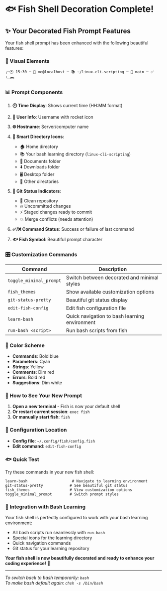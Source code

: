 # 🐟 Fish Shell Decoration Complete!

## ✨ Your Decorated Fish Prompt Features

Your fish shell prompt has been enhanced with the following beautiful features:

### 🎨 Visual Elements
```
╭─🕐 15:30 ─ 🚀 xe@localhost ─ 📚 ~/linux-cli-scripting ─ 🌿 main ─ ✅
╰─🐟 
```

### 📊 Prompt Components

1. **🕐 Time Display**: Shows current time (HH:MM format)
2. **🚀 User Info**: Username with rocket icon
3. **🌐 Hostname**: Server/computer name
4. **📁 Smart Directory Icons**:
   - 🏠 Home directory
   - 📚 Your bash learning directory (`linux-cli-scripting`)
   - 📄 Documents folder
   - ⬇️ Downloads folder
   - 🖥️ Desktop folder
   - 📁 Other directories

5. **🌿 Git Status Indicators**:
   - 🌿 Clean repository
   - 🔥 Uncommitted changes
   - ⚡ Staged changes ready to commit
   - 💥 Merge conflicts (needs attention)

6. **✅/❌ Command Status**: Success or failure of last command
7. **🐟 Fish Symbol**: Beautiful prompt character

### 🎛️ Customization Commands

| Command | Description |
|---------|-------------|
| `toggle_minimal_prompt` | Switch between decorated and minimal styles |
| `fish_themes` | Show available customization options |
| `git-status-pretty` | Beautiful git status display |
| `edit-fish-config` | Edit fish configuration file |
| `learn-bash` | Quick navigation to bash learning environment |
| `run-bash <script>` | Run bash scripts from fish |

### 🌈 Color Scheme
- **Commands**: Bold blue
- **Parameters**: Cyan
- **Strings**: Yellow
- **Comments**: Dim red
- **Errors**: Bold red
- **Suggestions**: Dim white

### 🚀 How to See Your New Prompt

1. **Open a new terminal** - Fish is now your default shell
2. **Or restart current session**: `exec fish`
3. **Or manually start fish**: `fish`

### 🔧 Configuration Location
- **Config file**: `~/.config/fish/config.fish`
- **Edit command**: `edit-fish-config`

### 🐟 Quick Test
Try these commands in your new fish shell:
```fish
learn-bash                    # Navigate to learning environment
git-status-pretty            # See beautiful git status
fish_themes                  # View customization options
toggle_minimal_prompt        # Switch prompt styles
```

### 🎯 Integration with Bash Learning
Your fish shell is perfectly configured to work with your bash learning environment:
- All bash scripts run seamlessly with `run-bash`
- Special icons for the learning directory
- Quick navigation commands
- Git status for your learning repository

**Your fish shell is now beautifully decorated and ready to enhance your coding experience!** 🎉

---
*To switch back to bash temporarily: `bash`*  
*To make bash default again: `chsh -s /bin/bash`*
